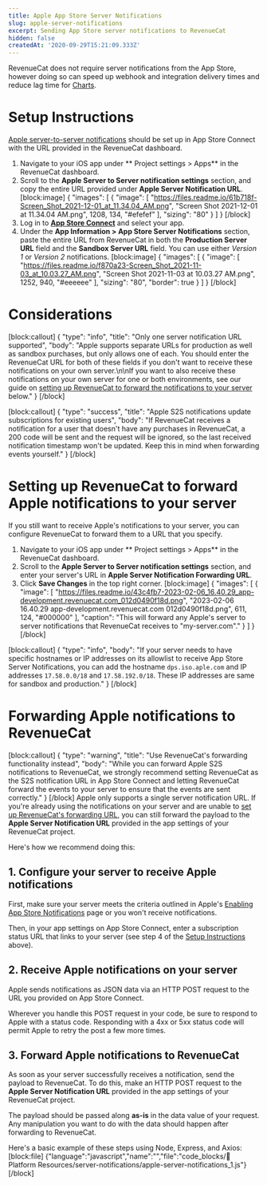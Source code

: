 ```yaml
---
title: Apple App Store Server Notifications
slug: apple-server-notifications
excerpt: Sending App Store server notifications to RevenueCat
hidden: false
createdAt: '2020-09-29T15:21:09.333Z'
---
```

RevenueCat does not require server notifications from the App Store, however doing so can speed up webhook and integration delivery times and reduce lag time for [Charts](doc:charts).

# Setup Instructions

[Apple server-to-server notifications](https://developer.apple.com/documentation/storekit/in-app_purchase/enabling_server-to-server_notifications) should be set up in App Store Connect with the URL provided in the RevenueCat dashboard.

1. Navigate to your iOS app under ** Project settings > Apps** in the RevenueCat dashboard.
2. Scroll to the **Apple Server to Server notification settings** section, and copy the entire URL provided under **Apple Server Notification URL**.
[block:image]
{
  "images": [
    {
      "image": [
        "https://files.readme.io/61b718f-Screen_Shot_2021-12-01_at_11.34.04_AM.png",
        "Screen Shot 2021-12-01 at 11.34.04 AM.png",
        1208,
        134,
        "#efefef"
      ],
      "sizing": "80"
    }
  ]
}
[/block]
3. Log in to **[App Store Connect](https://appstoreconnect.apple.com/)** and select your app.
4. Under the **App Information > App Store Server Notifications** section, paste the entire URL from RevenueCat in both the **Production Server URL** field and the **Sandbox Server URL** field. You can use either *Version 1* or *Version 2* notifications.
[block:image]
{
  "images": [
    {
      "image": [
        "https://files.readme.io/f870a23-Screen_Shot_2021-11-03_at_10.03.27_AM.png",
        "Screen Shot 2021-11-03 at 10.03.27 AM.png",
        1252,
        940,
        "#eeeeee"
      ],
      "sizing": "80",
      "border": true
    }
  ]
}
[/block]
# Considerations
[block:callout]
{
  "type": "info",
  "title": "Only one server notification URL supported",
  "body": "Apple supports separate URLs for production as well as sandbox purchases, but only allows one of each. You should enter the RevenueCat URL for both of these fields if you don't want to receive these notifications on your own server.\n\nIf you want to also receive these notifications on your own server for one or both environments, see our guide on [setting up RevenueCat to forward the notifications to your server](doc:apple-server-notifications#setting-up-revenuecat-to-forward-apple-notifications-to-your-server) below."
}
[/block]

[block:callout]
{
  "type": "success",
  "title": "Apple S2S notifications update subscriptions for existing users",
  "body": "If RevenueCat receives a notification for a user that doesn't have any purchases in RevenueCat, a 200 code will be sent and the request will be ignored, so the last received notification timestamp won't be updated. Keep this in mind when forwarding events yourself."
}
[/block]
# Setting up RevenueCat to forward Apple notifications to your server

If you still want to receive Apple's notifications to your server, you can configure RevenueCat to forward them to a URL that you specify.

1. Navigate to your iOS app under ** Project settings > Apps** in the RevenueCat dashboard.
2. Scroll to the **Apple Server to Server notification settings** section, and enter your server's URL in **Apple Server Notification Forwarding URL**.
3. Click **Save Changes** in the top right corner.
[block:image]
{
  "images": [
    {
      "image": [
        "https://files.readme.io/43c4fb7-2023-02-06_16.40.29_app-development.revenuecat.com_012d0490f18d.png",
        "2023-02-06 16.40.29 app-development.revenuecat.com 012d0490f18d.png",
        611,
        124,
        "#000000"
      ],
      "caption": "This will forward any Apple's server to server notifications that RevenueCat receives to \"my-server.com\"."
    }
  ]
}
[/block]

[block:callout]
{
  "type": "info",
  "body": "If your server needs to have specific hostnames or IP addresses on its allowlist to receive App Store Server Notifications, you can add the hostname `dps.iso.aple.com` and IP addresses `17.58.0.0/18` and `17.58.192.0/18`. These IP addresses are same for sandbox and production."
}
[/block]
# Forwarding Apple notifications to RevenueCat
[block:callout]
{
  "type": "warning",
  "title": "Use RevenueCat's forwarding functionality instead",
  "body": "While you can forward Apple S2S notifications to RevenueCat, we strongly recommend setting RevenueCat as the S2S notification URL in App Store Connect and letting RevenueCat forward the events to your server to ensure that the events are sent correctly."
}
[/block]
Apple only supports a single server notification URL. If you're already using the notifications on your server and are unable to [set up RevenueCat's forwarding URL](doc:apple-server-notifications#setting-up-revenuecat-to-forward-apple-notifications-to-your-server), you can still forward the payload to the **Apple Server Notification URL** provided in the app settings of your RevenueCat project. 

Here's how we recommend doing this:

## 1. Configure your server to receive Apple notifications

First, make sure your server meets the criteria outlined in Apple's [Enabling App Store Notifications](https://developer.apple.com/documentation/storekit/in-app_purchase/subscriptions_and_offers/enabling_app_store_server_notifications) page or you won't receive notifications.

Then, in your app settings on App Store Connect, enter a subscription status URL that links to your server (see step 4 of the [Setup Instructions](doc:apple-server-notifications#setup-instructions) above).

## 2. Receive Apple notifications on your server

Apple sends notifications as JSON data via an HTTP POST request to the URL you provided on App Store Connect. 

Wherever you handle this POST request in your code, be sure to respond to Apple with a status code. Responding with a 4xx or 5xx status code will permit Apple to retry the post a few more times.

## 3. Forward Apple notifications to RevenueCat

As soon as your server successfully receives a notification, send the payload to RevenueCat. To do this, make an HTTP POST request to the **Apple Server Notification URL** provided in the app settings of your RevenueCat project. 

The payload should be passed along **as-is** in the data value of your request. Any manipulation you want to do with the data should happen after forwarding to RevenueCat.

Here's a basic example of these steps using Node, Express, and Axios:
[block:file]
{"language":"javascript","name":"","file":"code_blocks/📙 Platform Resources/server-notifications/apple-server-notifications_1.js"}
[/block]
